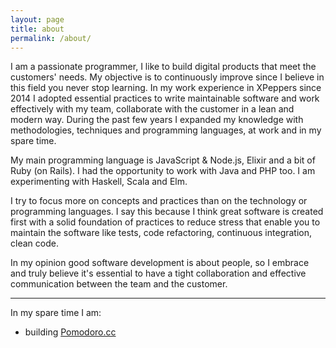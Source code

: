```yaml
---
layout: page
title: about
permalink: /about/
---
```


<div class="about-with-background">
I am a passionate programmer, I like to build digital products
that meet the customers' needs.
My objective is to continuously improve since I believe in this field
you never stop learning.
In my work experience in XPeppers since 2014 I adopted essential practices to write
maintainable software and work effectively with my team, collaborate
with the customer in a lean and modern way.
During the past few years I expanded my knowledge with methodologies,
techniques and programming languages, at work and in my spare time.


My main programming language is JavaScript & Node.js, Elixir and a
bit of Ruby (on Rails). I had the opportunity to work with Java and PHP too.
I am experimenting with Haskell, Scala and Elm.


I try to focus more on concepts and practices than on the technology or
programming languages. I say this because I think great software is
created first  with a solid foundation of practices to reduce stress that
enable you to maintain the software like tests, code refactoring,
continuous integration, clean code.


In my opinion good software development is about people, so I embrace and
truly believe it's essential to have a tight collaboration and
effective communication between the team and the customer.

<hr>

In my spare time I am:

<ul>
  <li style="text-indent: 0">building <a href="https://pomodoro.cc">Pomodoro.cc</a></li>
<ul>

